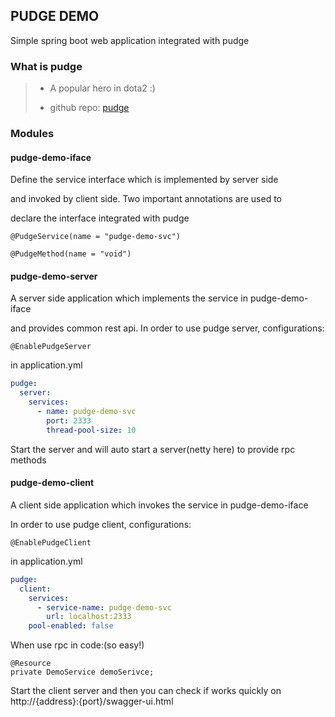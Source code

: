 ## PUDGE DEMO
Simple spring boot web application integrated with pudge

### What is pudge
> * A popular hero in dota2 :)
> 
> * github repo: [pudge](https://github.com/wzyu11/pudge)

### Modules

#### pudge-demo-iface

Define the service interface which is implemented by server side 

and invoked by client side. Two important annotations are used to

declare the interface integrated with pudge 
```
@PudgeService(name = "pudge-demo-svc")

@PudgeMethod(name = "void")
```
#### pudge-demo-server
A server side application which implements the service in pudge-demo-iface

and provides common rest api. In order to use pudge server, configurations:
```
@EnablePudgeServer
```
in application.yml
```yaml
pudge:
  server:
    services:
      - name: pudge-demo-svc
        port: 2333
        thread-pool-size: 10
```
Start the server and will auto start a server(netty here) to provide rpc methods

#### pudge-demo-client
A client side application which invokes the service in pudge-demo-iface

In order to use pudge client, configurations:
```
@EnablePudgeClient
``` 
in application.yml
```yaml
pudge:
  client:
    services:
      - service-name: pudge-demo-svc
        url: localhost:2333
    pool-enabled: false
```
When use rpc in code:(so easy!)
```
@Resource
private DemoService demoSerivce;
```
Start the client server and then you can check if works quickly on http://{address}:{port}/swagger-ui.html 